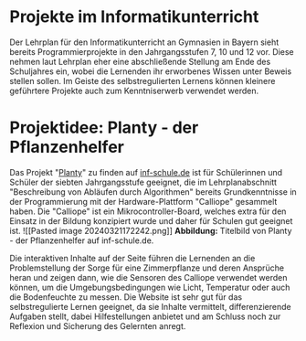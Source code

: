 # Projekte im Informatikunterricht
Der Lehrplan für den Informatikunterricht an Gymnasien in Bayern sieht bereits Programmierprojekte in den Jahrgangsstufen 7, 10 und 12 vor. 
Diese nehmen laut Lehrplan eher eine abschließende Stellung am Ende des Schuljahres ein, wobei die Lernenden ihr erworbenes Wissen unter Beweis stellen sollen.
Im Geiste des selbstregulierten Lernens können kleinere geführtere Projekte auch zum Kenntniserwerb verwendet werden.
# Projektidee: Planty - der Pflanzenhelfer
Das Projekt "[Planty](https://www.inf-schule.de/projekte/planty_mit_calliope)" zu finden auf [inf-schule.de](https://www.inf-schule.de/projekte/planty_mit_calliope) ist für Schülerinnen und Schüler der siebten Jahrgangsstufe geeignet, die im Lehrplanabschnitt "Beschreibung von Abläufen durch Algorithmen" bereits Grundkenntnisse in der Programmierung mit der Hardware-Plattform "Calliope" gesammelt haben. Die "Calliope" ist ein Mikrocontroller-Board, welches extra für den Einsatz in der Bildung konzipiert wurde und daher für Schulen gut geeignet ist.
![[Pasted image 20240321172242.png]]
**Abbildung:** Titelbild von Planty - der Pflanzenhelfer auf inf-schule.de.

Die interaktiven Inhalte auf der Seite führen die Lernenden an die Problemstellung der Sorge für eine Zimmerpflanze und deren Ansprüche heran und zeigen dann, wie die Sensoren des Calliope verwendet werden können, um die Umgebungsbedingungen wie Licht, Temperatur oder auch die Bodenfeuchte zu messen.
Die Website ist sehr gut für das selbstregulierte Lernen geeignet, da sie Inhalte vermittelt, differenzierende Aufgaben stellt, dabei Hilfestellungen anbietet und am Schluss noch zur Reflexion und Sicherung des Gelernten anregt.